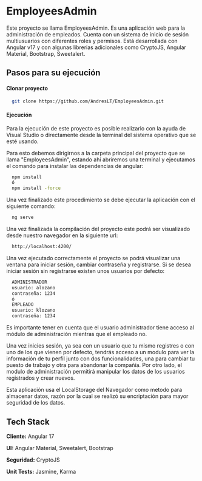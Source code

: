 # EmployeesAdmin

Este proyecto se llama EmployeesAdmin. Es una aplicación web para la administración de empleados. Cuenta con un sistema de inicio de sesión multiusuarios con diferentes roles y permisos. Está desarrollada con Angular v17 y con algunas librerias adicionales como CryptoJS, Angular Material, Bootstrap, Sweetalert.

## Pasos para su ejecución

#### Clonar proyecto

```bash
  git clone https://github.com/AndresLT/EmployeesAdmin.git
```
#### Ejecución
Para la ejecución de este proyecto es posible realizarlo con la ayuda de Visual Studio o directamente desde la terminal del sistema operativo que se esté usando. 

Para esto debemos dirigirnos a la carpeta principal del proyecto que se llama "EmployeesAdmin", estando ahí abriremos una terminal y ejecutamos el comando para instalar las dependencias de angular:
```bash
  npm install
  ó
  npm install -force
```
Una vez finalizado este procedimiento se debe ejecutar la aplicación con el siguiente comando:
```bash
  ng serve
```
Una vez finalizada la compilación del proyecto este podrá ser visualizado desde nuestro navegador en la siguiente url:
```bash
  http://localhost:4200/
```
Una vez ejecutado correctamente el proyecto se podrá visualizar una ventana para iniciar sesión, cambiar contraseña y registrarse. Si se desea iniciar sesión sin registrarse existen unos usuarios por defecto:
```bash
  ADMINISTRADOR
  usuario: alozano
  contraseña: 1234
  ó
  EMPLEADO
  usuario: klozano
  contraseña: 1234
```
Es importante tener en cuenta que el usuario administrador tiene acceso al módulo de administración mientras que el empleado no.

Una vez inicies sesión, ya sea con un usuario que tu mismo registres o con uno de los que vienen por defecto, tendrás acceso a un modulo para ver la información de tu perfil junto con dos funcionalidades, una para cambiar tu puesto de trabajo y otra para abandonar la compañía. Por otro lado, el modulo de administración permitirá manipular los datos de los usuarios registrados y crear nuevos.

Esta aplicación usa el LocalStorage del Navegador como metodo para almacenar datos, razón por la cual se realizó su encriptación para mayor seguridad de los datos.

## Tech Stack

**Cliente:** Angular 17

**UI:** Angular Material, Sweetalert, Bootstrap

**Seguridad:** CryptoJS

**Unit Tests:** Jasmine, Karma

